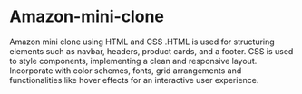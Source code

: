 # Amazon-mini-clone
 Amazon mini clone using HTML and CSS .HTML is used for structuring elements such as navbar, headers, product cards, and a footer. CSS is used to style components, implementing a clean and responsive layout. Incorporate with color schemes, fonts, grid arrangements and functionalities like hover effects for an interactive user experience.
